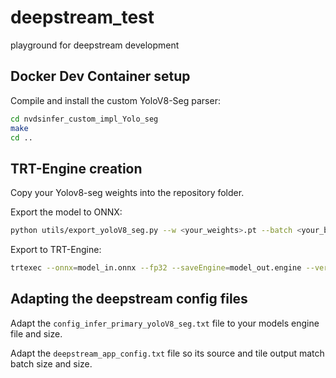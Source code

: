 # deepstream_test

playground for deepstream development

## Docker Dev Container setup

Compile and install the custom YoloV8-Seg parser:

```bash
cd nvdsinfer_custom_impl_Yolo_seg
make
cd ..
```

## TRT-Engine creation

Copy your Yolov8-seg weights into the repository folder.

Export the model to ONNX:

```bash
python utils/export_yoloV8_seg.py --w <your_weights>.pt --batch <your_batch_size> -s <input_size> --simplify
```

Export to TRT-Engine:

```bash
trtexec --onnx=model_in.onnx --fp32 --saveEngine=model_out.engine --verbose 
```

## Adapting the deepstream config files

Adapt the `config_infer_primary_yoloV8_seg.txt` file to your models engine file and size.

Adapt the `deepstream_app_config.txt` file so its source and tile output match batch size and size.
